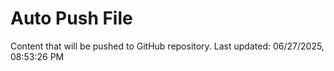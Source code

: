 # Auto Push File

Content that will be pushed to GitHub repository.
Last updated: 06/27/2025, 08:53:26 PM